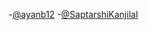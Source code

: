 -[@ayanb12](https://github.com/ayanb12/) -[@SaptarshiKanjilal](https://github.com/@SaptarshiKanjilal/)
